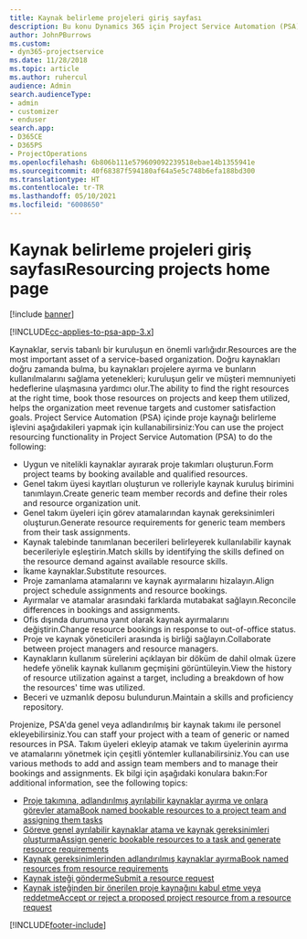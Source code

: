 ```yaml
---
title: Kaynak belirleme projeleri giriş sayfası
description: Bu konu Dynamics 365 için Project Service Automation (PSA) içindeki kaynak yönetimi özellikleri hakkında bilgi sağlar.
author: JohnPBurrows
ms.custom:
- dyn365-projectservice
ms.date: 11/28/2018
ms.topic: article
ms.author: ruhercul
audience: Admin
search.audienceType:
- admin
- customizer
- enduser
search.app:
- D365CE
- D365PS
- ProjectOperations
ms.openlocfilehash: 6b806b111e579609092239518ebae14b1355941e
ms.sourcegitcommit: 40f68387f594180af64a5e5c748b6efa188bd300
ms.translationtype: HT
ms.contentlocale: tr-TR
ms.lasthandoff: 05/10/2021
ms.locfileid: "6008650"
---
```

# <a name="resourcing-projects-home-page"></a><span data-ttu-id="eb591-103">Kaynak belirleme projeleri giriş sayfası</span><span class="sxs-lookup"><span data-stu-id="eb591-103">Resourcing projects home page</span></span>

[!include [banner](../includes/psa-now-project-operations.md)]

[!INCLUDE[cc-applies-to-psa-app-3.x](../includes/cc-applies-to-psa-app-3x.md)]

<span data-ttu-id="eb591-104">Kaynaklar, servis tabanlı bir kuruluşun en önemli varlığıdır.</span><span class="sxs-lookup"><span data-stu-id="eb591-104">Resources are the most important asset of a service-based organization.</span></span> <span data-ttu-id="eb591-105">Doğru kaynakları doğru zamanda bulma, bu kaynakları projelere ayırma ve bunların kullanılmalarını sağlama yetenekleri; kuruluşun gelir ve müşteri memnuniyeti hedeflerine ulaşmasına yardımcı olur.</span><span class="sxs-lookup"><span data-stu-id="eb591-105">The ability to find the right resources at the right time, book those resources on projects and keep them utilized, helps the organization meet revenue targets and customer satisfaction goals.</span></span> <span data-ttu-id="eb591-106">Project Service Automation (PSA) içinde proje kaynağı belirleme işlevini aşağıdakileri yapmak için kullanabilirsiniz:</span><span class="sxs-lookup"><span data-stu-id="eb591-106">You can use the project resourcing functionality in Project Service Automation (PSA) to do the following:</span></span>

- <span data-ttu-id="eb591-107">Uygun ve nitelikli kaynaklar ayırarak proje takımları oluşturun.</span><span class="sxs-lookup"><span data-stu-id="eb591-107">Form project teams by booking available and qualified resources.</span></span>
- <span data-ttu-id="eb591-108">Genel takım üyesi kayıtları oluşturun ve rolleriyle kaynak kuruluş birimini tanımlayın.</span><span class="sxs-lookup"><span data-stu-id="eb591-108">Create generic team member records and define their roles and resource organization unit.</span></span>
- <span data-ttu-id="eb591-109">Genel takım üyeleri için görev atamalarından kaynak gereksinimleri oluşturun.</span><span class="sxs-lookup"><span data-stu-id="eb591-109">Generate resource requirements for generic team members from their task assignments.</span></span>
- <span data-ttu-id="eb591-110">Kaynak talebinde tanımlanan becerileri belirleyerek kullanılabilir kaynak becerileriyle eşleştirin.</span><span class="sxs-lookup"><span data-stu-id="eb591-110">Match skills by identifying the skills defined on the resource demand against available resource skills.</span></span>
- <span data-ttu-id="eb591-111">İkame kaynaklar.</span><span class="sxs-lookup"><span data-stu-id="eb591-111">Substitute resources.</span></span>
- <span data-ttu-id="eb591-112">Proje zamanlama atamalarını ve kaynak ayırmalarını hizalayın.</span><span class="sxs-lookup"><span data-stu-id="eb591-112">Align project schedule assignments and resource bookings.</span></span>
- <span data-ttu-id="eb591-113">Ayırmalar ve atamalar arasındaki farklarda mutabakat sağlayın.</span><span class="sxs-lookup"><span data-stu-id="eb591-113">Reconcile differences in bookings and assignments.</span></span>
- <span data-ttu-id="eb591-114">Ofis dışında durumuna yanıt olarak kaynak ayırmalarını değiştirin.</span><span class="sxs-lookup"><span data-stu-id="eb591-114">Change resource bookings in response to out-of-office status.</span></span>
- <span data-ttu-id="eb591-115">Proje ve kaynak yöneticileri arasında iş birliği sağlayın.</span><span class="sxs-lookup"><span data-stu-id="eb591-115">Collaborate between project managers and resource managers.</span></span>
- <span data-ttu-id="eb591-116">Kaynakların kullanım sürelerini açıklayan bir döküm de dahil olmak üzere hedefe yönelik kaynak kullanım geçmişini görüntüleyin.</span><span class="sxs-lookup"><span data-stu-id="eb591-116">View the history of resource utilization against a target, including a breakdown of how the resources' time was utilized.</span></span>
- <span data-ttu-id="eb591-117">Beceri ve uzmanlık deposu bulundurun.</span><span class="sxs-lookup"><span data-stu-id="eb591-117">Maintain a skills and proficiency repository.</span></span>


<span data-ttu-id="eb591-118">Projenize, PSA'da genel veya adlandırılmış bir kaynak takımı ile personel ekleyebilirsiniz.</span><span class="sxs-lookup"><span data-stu-id="eb591-118">You can staff your project with a team of generic or named resources in PSA.</span></span> <span data-ttu-id="eb591-119">Takım üyeleri ekleyip atamak ve takım üyelerinin ayırma ve atamalarını yönetmek için çeşitli yöntemler kullanabilirsiniz.</span><span class="sxs-lookup"><span data-stu-id="eb591-119">You can use various methods to add and assign team members and to manage their bookings and assignments.</span></span> <span data-ttu-id="eb591-120">Ek bilgi için aşağıdaki konulara bakın:</span><span class="sxs-lookup"><span data-stu-id="eb591-120">For additional information, see the following topics:</span></span>

- [<span data-ttu-id="eb591-121">Proje takımına, adlandırılmış ayrılabilir kaynaklar ayırma ve onlara görevler atama</span><span class="sxs-lookup"><span data-stu-id="eb591-121">Book named bookable resources to a project team and assigning them tasks</span></span>](assign-named-bookable-resource.md)
- [<span data-ttu-id="eb591-122">Göreve genel ayrılabilir kaynaklar atama ve kaynak gereksinimleri oluşturma</span><span class="sxs-lookup"><span data-stu-id="eb591-122">Assign generic bookable resources to a task and generate resource requirements</span></span>](assign-generic-bookable-resource.md)
- [<span data-ttu-id="eb591-123">Kaynak gereksinimlerinden adlandırılmış kaynaklar ayırma</span><span class="sxs-lookup"><span data-stu-id="eb591-123">Book named resources from resource requirements</span></span>](book-named-resource.md)
- [<span data-ttu-id="eb591-124">Kaynak isteği gönderme</span><span class="sxs-lookup"><span data-stu-id="eb591-124">Submit a resource request</span></span>](submit-resource-request.md)
- [<span data-ttu-id="eb591-125">Kaynak isteğinden bir önerilen proje kaynağını kabul etme veya reddetme</span><span class="sxs-lookup"><span data-stu-id="eb591-125">Accept or reject a proposed project resource from a resource request</span></span>](accept-reject-proposed-resource.md)


[!INCLUDE[footer-include](../includes/footer-banner.md)]